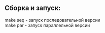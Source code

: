 ## Сборка и запуск:
make seq - запуск последовательной версии
</br>
make par - запуск параллельной версии

